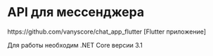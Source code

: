 <h1>API для мессенджера</h1>
<p>https://github.com/vanyscore/chat_app_flutter [Flutter приложение]</p>
<p>Для работы необходим .NET Core версии 3.1</p>
